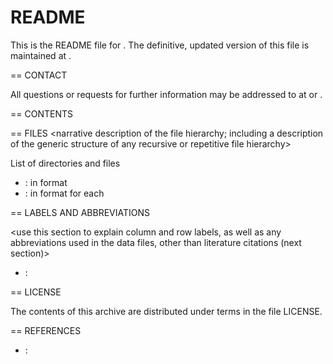 README 
======

This is the README file for <publication or study>.  The definitive, updated version of this file is maintained at <url>.  

== CONTACT

All questions or requests for further information may be addressed to <author> at <email address> or <affiliation>.  

== CONTENTS

<Narrative description of contents> 

== FILES
<narrative description of the file hierarchy; including a description of the generic structure of any recursive or repetitive file hierarchy> 

List of directories and files
* <filename instance> : <contents> in <format> format 
* <filename pattern> : <contents> in <format> format for each <iteration>
 
== LABELS AND ABBREVIATIONS

<use this section to explain column and row labels, as well as any abbreviations used in the data files, other than literature citations (next section)>

* <abbrev1> : <explanation1>

== LICENSE

The contents of this archive are distributed under terms in the file LICENSE.  

== REFERENCES

<use this section to list any references cited in the data files> 

* <citation code> : <bibliographic entry> 
